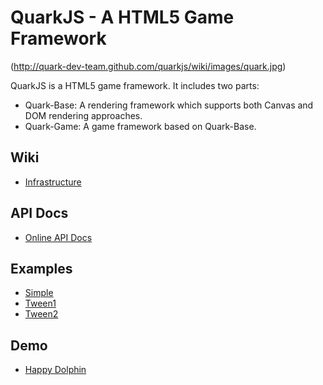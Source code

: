 QuarkJS - A HTML5 Game Framework
================================

(http://quark-dev-team.github.com/quarkjs/wiki/images/quark.jpg)

QuarkJS is a HTML5 game framework. It includes two parts:

* Quark-Base: A rendering framework which supports both Canvas and DOM rendering approaches.
* Quark-Game: A game framework based on Quark-Base.

Wiki
-----------------
* [Infrastructure](http://github.com/quark-dev-team/quarkjs/wiki/Quark-Infrastructure)

API Docs
-----------------
* [Online API Docs](http://quark-dev-team.github.com/quarkjs/docs/)

Examples
-----------------
* [Simple](http://quark-dev-team.github.com/quarkjs/examples/simple1.html)
* [Tween1](http://quark-dev-team.github.com/quarkjs/examples/tween1.html)
* [Tween2](http://quark-dev-team.github.com/quarkjs/examples/tween2.html)

Demo
-----------------
* [Happy Dolphin](http://www.riaidea.com/html5/dolphin/)